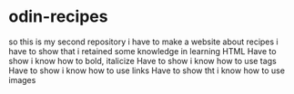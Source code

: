 # odin-recipes
so this is my second repository
i have to make a website about recipes
i have to show that  i retained  some knowledge in learning HTML
Have to show i know how to bold, italicize 
Have to show i know how to use tags
Have to show i know how to use links
Have to show tht i know how to use images
